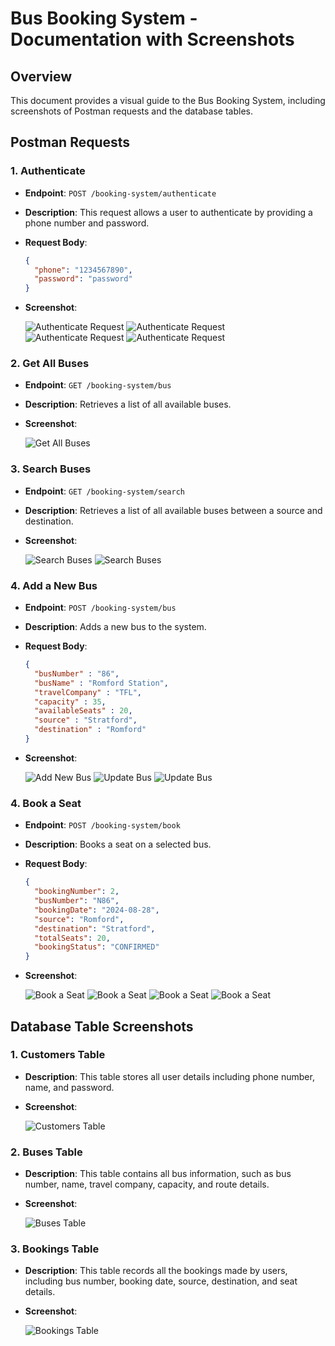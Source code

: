 # Bus Booking System - Documentation with Screenshots

## Overview
This document provides a visual guide to the Bus Booking System, including screenshots of Postman requests and the database tables.

## Postman Requests

### 1. **Authenticate**
- **Endpoint**: `POST /booking-system/authenticate`
- **Description**: This request allows a user to authenticate by providing a phone number and password.
- **Request Body**:
    ```json
    {
      "phone": "1234567890",
      "password": "password"
    }
    ```
- **Screenshot**:

  ![Authenticate Request](images/post_api_authenticate_success.png)
  ![Authenticate Request](images/jwt_parsed.png)
  ![Authenticate Request](images/post_api_authenticate_error_password.png)
  ![Authenticate Request](images/post_api_authenticate_error_user.png)

### 2. **Get All Buses**
- **Endpoint**: `GET /booking-system/bus`
- **Description**: Retrieves a list of all available buses.
- **Screenshot**:

  ![Get All Buses](images/get_api_bus_success.png)

### 3. **Search Buses**
- **Endpoint**: `GET /booking-system/search`
- **Description**: Retrieves a list of all available buses between a source and destination.
- **Screenshot**:

  ![Search Buses](images/get_api_search_success.png)
  ![Search Buses](images/get_api_search_error_token.png)

### 4. **Add a New Bus**
- **Endpoint**: `POST /booking-system/bus`
- **Description**: Adds a new bus to the system.
- **Request Body**:
    ```json
  {
      "busNumber" : "86",
      "busName" : "Romford Station",
      "travelCompany" : "TFL",
      "capacity" : 35,
      "availableSeats" : 20,
      "source" : "Stratford",
      "destination" : "Romford"
  }
    ```
- **Screenshot**:

  ![Add New Bus](images/post_api_bus_success.png)
  ![Update Bus](images/put_api_bus_success.png)
  ![Update Bus](images/put_api_bus_error.png)

### 4. **Book a Seat**
- **Endpoint**: `POST /booking-system/book`
- **Description**: Books a seat on a selected bus.
- **Request Body**:
    ```json
  {
      "bookingNumber": 2,
      "busNumber": "N86",
      "bookingDate": "2024-08-28",
      "source": "Romford",
      "destination": "Stratford",
      "totalSeats": 20,
      "bookingStatus": "CONFIRMED"
  }
    ```
- **Screenshot**:

  ![Book a Seat](images/post_api_book_success.png)
  ![Book a Seat](images/post_api_book_error_no_seats.png)
  ![Book a Seat](images/post_api_book_error_not_found.png)
  ![Book a Seat](images/post_api_book_error_no_token.png)

## Database Table Screenshots

### 1. **Customers Table**
- **Description**: This table stores all user details including phone number, name, and password.
- **Screenshot**:

  ![Customers Table](images/db_table_customer.png)

### 2. **Buses Table**
- **Description**: This table contains all bus information, such as bus number, name, travel company, capacity, and route details.
- **Screenshot**:

  ![Buses Table](images/db_table_bus.png)

### 3. **Bookings Table**
- **Description**: This table records all the bookings made by users, including bus number, booking date, source, destination, and seat details.
- **Screenshot**:

  ![Bookings Table](images/db_table_booking.png)

